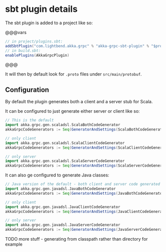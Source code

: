 # sbt plugin details

The sbt plugin is added to a project like so:

@@@vars
```scala
// in project/plugins.sbt:
addSbtPlugin("com.lightbend.akka.grpc" % "akka-grpc-sbt-plugin" % "$projectversion$")
// in build.sbt:
enablePlugins(AkkaGrpcPlugin)
```
@@@

It will then by default look for `.proto` files under `src/main/protobuf`.

## Configuration

By default the plugin generates both a client and a server stub for Scala. 

It can be configured to just generate either server or client like so:

```scala
// This is the default
import akka.grpc.gen.scaladsl.ScalaBothCodeGenerator
akkaGrpcCodeGenerators := Seq(GeneratorAndSettings(ScalaBothCodeGenerator, akkaGrpcCodeGeneratorSettings.value))

// only client
import akka.grpc.gen.scaladsl.ScalaClientCodeGenerator
akkaGrpcCodeGenerators := Seq(GeneratorAndSettings(ScalaClientCodeGenerator, akkaGrpcCodeGeneratorSettings.value))

// only server
import akka.grpc.gen.scaladsl.ScalaServerCodeGenerator
akkaGrpcCodeGenerators := Seq(GeneratorAndSettings(ScalaServerCodeGenerator, akkaGrpcCodeGeneratorSettings.value))
``` 

It can also ge configured to generate Java classes:

```scala
// Java version of the default - both client and server code generated
import akka.grpc.gen.javadsl.JavaBothCodeGenerator
akkaGrpcCodeGenerators := Seq(GeneratorAndSettings(JavaBothCodeGenerator, akkaGrpcCodeGeneratorSettings.value))

// only client
import akka.grpc.gen.javadsl.JavaClientCodeGenerator
akkaGrpcCodeGenerators := Seq(GeneratorAndSettings(JavaClientCodeGenerator, akkaGrpcCodeGeneratorSettings.value))

// only server
import akka.grpc.gen.javadsl.JavaServerCodeGenerator
akkaGrpcCodeGenerators := Seq(GeneratorAndSettings(JavaServerCodeGenerator, akkaGrpcCodeGeneratorSettings.value))

```

TODO more stuff - generating from classpath rather than directory for example